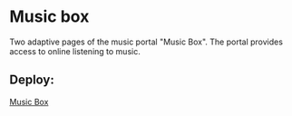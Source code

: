# Music box

Two adaptive pages of the music portal "Music Box". The portal provides access to online listening to music.

## Deploy: 

[Music Box](https://matheria-music-box.surge.sh/)
